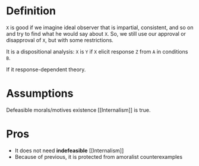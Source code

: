# Definition

`X` is good if we imagine ideal observer that is impartial, consistent, and so on and try to find what he would say about `X`. So, we still use our approval or disapproval of `X`, but with some restrictions.

It is a dispositional analysis: `X` is `Y` if `X` elicit response `Z` from `A` in conditions `B`.

If it response-dependent theory.

# Assumptions

Defeasible morals/motives existence [[Internalism]] is true.

# Pros

- It does not need **indefeasible** [[Internalism]]
- Because of previous, it is protected from amoralist counterexamples